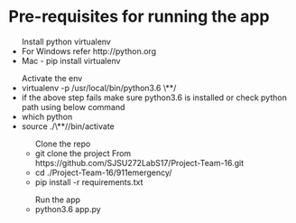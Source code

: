 # Pre-requisites for running the app

<ul> Install python virtualenv 
<li> For Windows refer http://python.org  </li>
<li> Mac - pip install virtualenv </li>
</ul>
<ul> Activate the env
  <li> virtualenv -p /usr/local/bin/python3.6 \*<project-name>*/
  <li> if the above step fails make sure python3.6 is installed or check python path using below command
  <li> which python
  <li> source ./\*<project-name>*//bin/activate
<ul> Clone the repo
  <li> git clone the project From https://github.com/SJSU272LabS17/Project-Team-16.git
  <li> cd ./Project-Team-16/911emergency/
  <li> pip install -r requirements.txt
</ul>
<ul> Run the app
  <li> python3.6 app.py
</ul>
